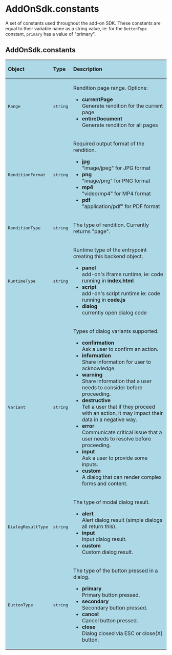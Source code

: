 # AddOnSdk.constants
A set of constants used throughout the add-on SDK. These constants are equal to their variable name as a string value, ie: for the `ButtonType` constant, `primary` has a value of "primary". 
<!-- 

Enum Name	Enum Values
AuthorizationStatus	SUCCESS, POPUP_OPENED, POPUP_BLOCKED, POPUP_TIMEOUT, FAILED
ButtonType	primary, secondary, cancel, close
FieldType	text
Range	currentPage, entireDocument
RenditionFormat	png, jpg, mp4, pdf
RenditionType	page
Variant	confirmation, information, warning, destructive, error, input


| Name                | Values    |
| -------------:      | --------- |
| AuthorizationStatus | SUCCESS, POPUP_OPENED, POPUP_BLOCKED, POPUP_TIMEOUT, FAILED |
| ButtonType	      | primary, secondary, cancel, close                           | -->


## AddOnSdk.constants 
<table class="spectrum-Table spectrum-Table--sizeM" style="background-color:lightblue">
<tr class="spectrum-Table-row">
    <td class="spectrum-Table-headCell"><p><strong>Object</strong></p></td>
    <td class="spectrum-Table-headCell"><p><strong>Type</strong></p></td>
    <td class="spectrum-Table-headCell"><p><strong>Description</strong></p></td>
</tr>
<tbody class="spectrum-Table-body">
<tr class="spectrum-Table-row">
    <td class="spectrum-Table-cell"><p><pre>Range</pre></p></td>
    <td class="spectrum-Table-cell"><p><pre>string</pre></p></td>
    <td style="vertical-align: bottom;">        
        <p>Rendition page range. Options:</p>
        <ul>
          <li><strong>currentPage</strong></li> Generate rendition for the current page
          <li><strong>entireDocument</strong></li>Generate rendition for all pages
        </ul>
    </td>    
</tr>
<tr class="spectrum-Table-row">
    <td class="spectrum-Table-cell"><p><pre>RenditionFormat</pre></p></td>
    <td class="spectrum-Table-cell"><p><pre>string</pre></p></td>
    <td style="vertical-align: bottom;">        
        <p>Required output format of the rendition.</p>
        <ul>
          <li><strong>jpg</strong></li>"image/jpeg" for JPG format
          <li><strong>png</strong></li>"image/png" for PNG format
          <li><strong>mp4</strong></li>"video/mp4" for MP4 format
          <li><strong>pdf</strong></li>"application/pdf" for PDF format
        </ul>
    </td>    
</tr>
<tr class="spectrum-Table-row">
    <td class="spectrum-Table-cell"><p><pre>RenditionType</pre></p></td>
    <td class="spectrum-Table-cell"><p><pre>string</pre></p></td>
    <td style="vertical-align: bottom;">        
        <p>The type of rendition. Currently returns "page". </p>        
    </td>
</tr>
<tr class="spectrum-Table-row">
    <td class="spectrum-Table-cell"><p><pre>RuntimeType</pre></p></td>
    <td class="spectrum-Table-cell"><p><pre>string</pre></p></td>
    <td style="vertical-align: bottom;">        
        <p>Runtime type of the entrypoint creating this backend object. 
        <ul>
          <li><strong>panel</strong></li>add-on's iframe runtime, ie: code running in <b>index.html</b>
          <li><strong>script</strong></li>add-on's script runtime ie: code running in <b>code.js</b>
          <li><strong>dialog</strong></li>currently open dialog code
        </ul>  
        </p>        
    </td>
</tr>

<tr class="spectrum-Table-row">
    <td class="spectrum-Table-cell"><p><pre>Variant</pre></p></td>
    <td class="spectrum-Table-cell"><p><pre>string</pre></p></td>
    <td style="vertical-align: bottom;">        
        <p>Types of dialog variants supported.</p>   
        <ul>
          <li><strong>confirmation</strong></li>Ask a user to confirm an action.
          <li><strong>information</strong></li>Share information for user to acknowledge.
          <li><strong>warning</strong></li>Share information that a user needs to consider before proceeding.
          <li><strong>destructive</strong></li>Tell a user that if they proceed with an action, it may impact their data in a negative way.
          <li><strong>error</strong></li>Communicate critical issue that a user needs to resolve before proceeding.
          <li><strong>input</strong></li>Ask a user to provide some inputs.
          <li><strong>custom</strong></li>A dialog that can render complex forms and content.
        </ul>     
    </td>
</tr>
<tr class="spectrum-Table-row">
    <td class="spectrum-Table-cell"><p><pre>DialogResultType</pre></p></td>
    <td class="spectrum-Table-cell"><p><pre>string</pre></p></td>
    <td style="vertical-align: bottom;">        
        <p>The type of modal dialog result.</p>   
        <ul>
          <li><strong>alert</strong></li>Alert dialog result (simple dialogs all return this).
          <li><strong>input</strong></li>Input dialog result.
          <li><strong>custom</strong></li>Custom dialog result.          
        </ul>     
    </td>
</tr>
<tr class="spectrum-Table-row">
    <td class="spectrum-Table-cell"><p><pre>ButtonType</pre></p></td>
    <td class="spectrum-Table-cell"><p><pre>string</pre></p></td>
    <td style="vertical-align: bottom;">        
        <p>The type of the button pressed in a dialog.</p>   
        <ul>
          <li><strong>primary</strong></li>Primary button pressed.
          <li><strong>secondary</strong></li>Secondary button pressed.
          <li><strong>cancel</strong></li>Cancel button pressed.
          <li><strong>close</strong></li>Dialog closed via ESC or close(X) button.          
        </ul>     
    </td>
</tr>
</tbody>
</table>
